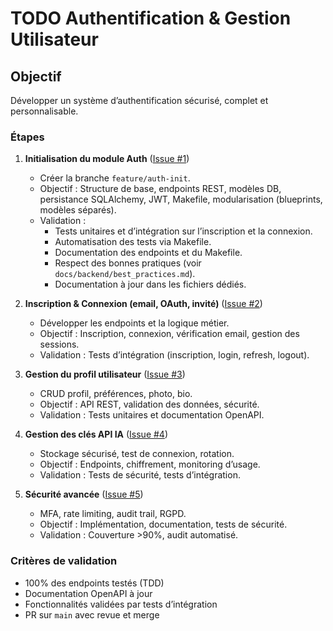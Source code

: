 # TODO Authentification & Gestion Utilisateur

## Objectif
Développer un système d’authentification sécurisé, complet et personnalisable.

### Étapes
1. **Initialisation du module Auth** ([Issue #1](https://github.com/MrRaph/Bloomzy/issues/1))
   - Créer la branche `feature/auth-init`.
   - Objectif : Structure de base, endpoints REST, modèles DB, persistance SQLAlchemy, JWT, Makefile, modularisation (blueprints, modèles séparés).
   - Validation :
       - Tests unitaires et d’intégration sur l’inscription et la connexion.
       - Automatisation des tests via Makefile.
       - Documentation des endpoints et du Makefile.
       - Respect des bonnes pratiques (voir `docs/backend/best_practices.md`).
       - Documentation à jour dans les fichiers dédiés.

2. **Inscription & Connexion (email, OAuth, invité)** ([Issue #2](https://github.com/MrRaph/Bloomzy/issues/2))
   - Développer les endpoints et la logique métier.
   - Objectif : Inscription, connexion, vérification email, gestion des sessions.
   - Validation : Tests d’intégration (inscription, login, refresh, logout).

3. **Gestion du profil utilisateur** ([Issue #3](https://github.com/MrRaph/Bloomzy/issues/3))
   - CRUD profil, préférences, photo, bio.
   - Objectif : API REST, validation des données, sécurité.
   - Validation : Tests unitaires et documentation OpenAPI.

4. **Gestion des clés API IA** ([Issue #4](https://github.com/MrRaph/Bloomzy/issues/4))
   - Stockage sécurisé, test de connexion, rotation.
   - Objectif : Endpoints, chiffrement, monitoring d’usage.
   - Validation : Tests de sécurité, tests d’intégration.

5. **Sécurité avancée** ([Issue #5](https://github.com/MrRaph/Bloomzy/issues/5))
   - MFA, rate limiting, audit trail, RGPD.
   - Objectif : Implémentation, documentation, tests de sécurité.
   - Validation : Couverture >90%, audit automatisé.

### Critères de validation
- 100% des endpoints testés (TDD)
- Documentation OpenAPI à jour
- Fonctionnalités validées par tests d’intégration
- PR sur `main` avec revue et merge
